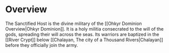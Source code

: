 # Overview
The Sanctified Host is the divine military of the [[Ohkyr Dominion Overview|Ohkyr Dominion]]. It is a holy militia consecrated to the will of the gods, spreading their will across the seas. Its warriors are baptized in the [[River Crypt]] below [[Chalayan, The city of a Thousand Rivers|Chalayan]] before they officially join the army.